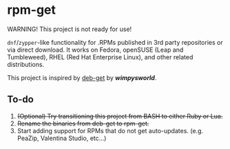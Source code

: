 # rpm-get

WARNING! This project is not ready for use!

`dnf`/`zypper`-like functionality for .RPMs published in 3rd party repositories or via direct download. It works on Fedora, openSUSE (Leap and Tumbleweed), RHEL (Red Hat Enterprise Linux), and other related distributions.

This project is inspired by [deb-get](https://github.com/wimpysworld/deb-get) by **_wimpysworld_**.

## To-do

1. ~~(Optional) Try transitioning this project from BASH to either Ruby or Lua.~~
2. ~~Rename the binaries from deb-get to rpm-get.~~
3. Start adding support for RPMs that do not get auto-updates. (e.g. PeaZip, Valentina Studio, etc...)
